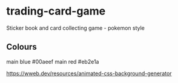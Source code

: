 # trading-card-game
Sticker book and card collecting game - pokemon style

## Colours
main blue #00aeef
main red #eb2e1a

https://wweb.dev/resources/animated-css-background-generator
